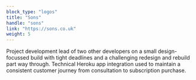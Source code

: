 ```yaml
---
block_type: "logos"
title: "Sons"
handle: "sons"
link: "https://sons.co.uk"
weight: 5
---
```


Project development lead of two other developers on a small design-focussed build with tight deadlines and a challenging redesign and rebuild part way through. Technical Heroku app integration used to maintain a consistent customer journey from consultation to subscription purchase.
